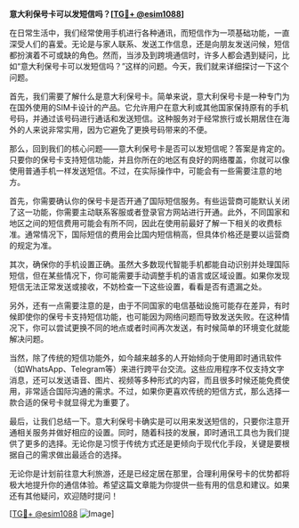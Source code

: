 **意大利保号卡可以发短信吗？[[TG💪+ @esim1088](https://t.me/s/esim1088)]**

在日常生活中，我们经常使用手机进行各种通讯，而短信作为一项基础功能，一直深受人们的喜爱。无论是与家人联系、发送工作信息，还是向朋友发送问候，短信都扮演着不可或缺的角色。然而，当涉及到跨境通信时，许多人都会遇到疑问，比如“意大利保号卡可以发短信吗？”这样的问题。今天，我们就来详细探讨一下这个问题。

首先，我们需要了解什么是意大利保号卡。简单来说，意大利保号卡是一种专门为在国外使用的SIM卡设计的产品。它允许用户在意大利或其他国家保持原有的手机号码，并通过该号码进行通话和发送短信。这种服务对于经常旅行或长期居住在海外的人来说非常实用，因为它避免了更换号码带来的不便。

那么，回到我们的核心问题——意大利保号卡是否可以发短信呢？答案是肯定的。只要你的保号卡支持短信功能，并且你所在的地区有良好的网络覆盖，你就可以像使用普通手机一样发送短信。不过，在实际操作中，可能会有一些需要注意的地方。

首先，你需要确认你的保号卡是否开通了国际短信服务。有些运营商可能默认关闭了这一功能，你需要主动联系客服或者登录官方网站进行开通。此外，不同国家和地区之间的短信费用可能会有所不同，因此在使用前最好了解一下相关的收费标准。通常情况下，国际短信的费用会比国内短信稍高，但具体价格还是要以运营商的规定为准。

其次，确保你的手机设置正确。虽然大多数现代智能手机都能自动识别并处理国际短信，但在某些情况下，你可能需要手动调整手机的语言或区域设置。如果你发现短信无法正常发送或接收，不妨检查一下这些设置，看看是否有遗漏之处。

另外，还有一点需要注意的是，由于不同国家的电信基础设施可能存在差异，有时候即使你的保号卡支持短信功能，也可能因为网络问题而导致发送失败。在这种情况下，你可以尝试更换不同的地点或者时间再次发送，有时候简单的环境变化就能解决问题。

当然，除了传统的短信功能外，如今越来越多的人开始倾向于使用即时通讯软件（如WhatsApp、Telegram等）来进行跨平台交流。这些应用程序不仅支持文字消息，还可以发送语音、图片、视频等多种形式的内容，而且很多时候还能免费使用，非常适合国际沟通的需求。不过，如果你更喜欢传统的短信方式，那么选择一款合适的保号卡就显得尤为重要了。

最后，让我们总结一下。意大利保号卡确实是可以用来发送短信的，只要你注意开通相关服务并做好相应的设置。同时，随着科技的发展，即时通讯工具也为我们提供了更多的选择。无论你是习惯于传统方式还是更倾向于现代化手段，关键是要根据自己的需求做出最适合的选择。

无论你是计划前往意大利旅游，还是已经定居在那里，合理利用保号卡的优势都将极大地提升你的通信体验。希望这篇文章能为你提供一些有用的信息和建议。如果还有其他疑问，欢迎随时提问！

[[TG💪+ @esim1088](https://t.me/s/esim1088) ![Image](https://i.postimg.cc/4NQfJmqS/Snipaste-2025-05-13-00-14-12.png)]